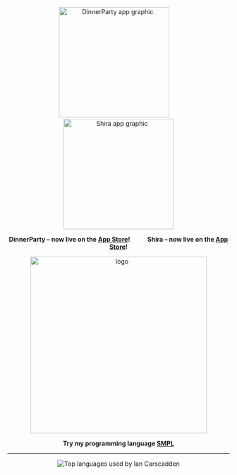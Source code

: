 <p align="center">
  <img src="https://github.com/user-attachments/assets/1b51be2f-c30c-4143-ad44-f9ef2aa3276a" width="250" alt="DinnerParty app graphic" />
  &nbsp;&nbsp;&nbsp;&nbsp;
  <img src="https://github.com/user-attachments/assets/7f57b553-e4b8-4b4f-b113-2da389e696d8" width="250" alt="Shira app graphic" />
</p>

<p align="center">
  <strong>DinnerParty – now live on the <a href="https://apps.apple.com/us/app/dinnerparty-experience/id6743111251">App Store</a>!</strong>
  &nbsp;&nbsp;&nbsp;&nbsp;&nbsp;&nbsp;&nbsp;&nbsp;
  <strong>Shira – now live on the <a href="https://apps.apple.com/us/app/shira-spanish-video-lessons/id6743010252">App Store</a>!</strong>
</p>

<p align="center">
  <img width="400" alt="logo" src="https://github.com/user-attachments/assets/e6e4fc89-8b5a-4474-8cc6-9b09bef7a8e0" />
</p>

<p align="center">
  <strong>Try my programming language <a href="https://iancarscadden.github.io/">SMPL</a></strong>
</p>

---

<p align="center">
  <img src="https://github-readme-stats.vercel.app/api/top-langs/?username=iancarscadden&layout=compact&langs_count=8&hide_title=true&card_width=500" alt="Top languages used by Ian Carscadden" />
</p>
